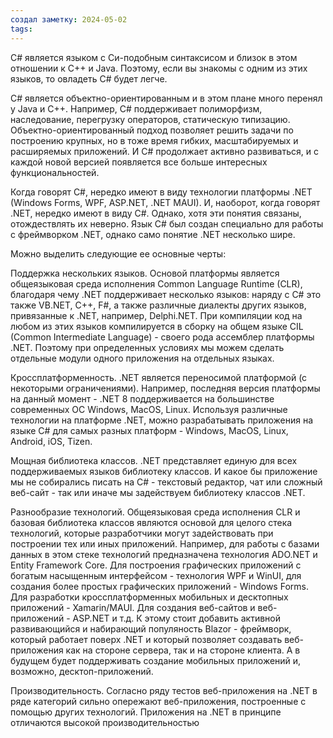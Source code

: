 ```yaml
---
создал заметку: 2024-05-02
tags:
---
```


C# является языком с Си-подобным синтаксисом и близок в этом отношении к C++ и Java. Поэтому, если вы знакомы с одним из этих языков, то овладеть C# будет легче.

C# является объектно-ориентированным и в этом плане много перенял у Java и С++. Например, C# поддерживает полиморфизм, наследование, перегрузку операторов, статическую типизацию. Объектно-ориентированный подход позволяет решить задачи по построению крупных, но в тоже время гибких, масштабируемых и расширяемых приложений. И C# продолжает активно развиваться, и с каждой новой версией появляется все больше интересных функциональностей.

Когда говорят C#, нередко имеют в виду технологии платформы .NET (Windows Forms, WPF, ASP.NET, .NET MAUI). И, наоборот, когда говорят .NET, нередко имеют в виду C#. Однако, хотя эти понятия связаны, отождествлять их неверно. Язык C# был создан специально для работы с фреймворком .NET, однако само понятие .NET несколько шире.

Можно выделить следующие ее основные черты:

Поддержка нескольких языков. Основой платформы является общеязыковая среда исполнения Common Language Runtime (CLR), благодаря чему .NET поддерживает несколько языков: наряду с C# это также VB.NET, C++, F#, а также различные диалекты других языков, привязанные к .NET, например, Delphi.NET. При компиляции код на любом из этих языков компилируется в сборку на общем языке CIL (Common Intermediate Language) - своего рода ассемблер платформы .NET. Поэтому при определенных условиях мы можем сделать отдельные модули одного приложения на отдельных языках.

Кроссплатформенность. .NET является переносимой платформой (с некоторыми ограничениями). Например, последняя версия платформы на данный момент - .NET 8 поддерживается на большинстве современных ОС Windows, MacOS, Linux. Используя различные технологии на платформе .NET, можно разрабатывать приложения на языке C# для самых разных платформ - Windows, MacOS, Linux, Android, iOS, Tizen.

Мощная библиотека классов. .NET представляет единую для всех поддерживаемых языков библиотеку классов. И какое бы приложение мы не собирались писать на C# - текстовый редактор, чат или сложный веб-сайт - так или иначе мы задействуем библиотеку классов .NET.

Разнообразие технологий. Общеязыковая среда исполнения CLR и базовая библиотека классов являются основой для целого стека технологий, которые разработчики могут задействовать при построении тех или иных приложений. Например, для работы с базами данных в этом стеке технологий предназначена технология ADO.NET и Entity Framework Core. Для построения графических приложений с богатым насыщенным интерфейсом - технология WPF и WinUI, для создания более простых графических приложений - Windows Forms. Для разработки кроссплатформенных мобильных и десктопных приложений - Xamarin/MAUI. Для создания веб-сайтов и веб-приложений - ASP.NET и т.д. К этому стоит добавить активной развивающийся и набирающий популяность Blazor - фреймворк, который работает поверх .NET и который позволяет создавать веб-приложения как на стороне сервера, так и на стороне клиента. А в будущем будет поддерживать создание мобильных приложений и, возможно, десктоп-приложений.

Производительность. Согласно ряду тестов веб-приложения на .NET в ряде категорий сильно опережают веб-приложения, построенные с помощью других технологий. Приложения на .NET в принципе отличаются высокой производительностью